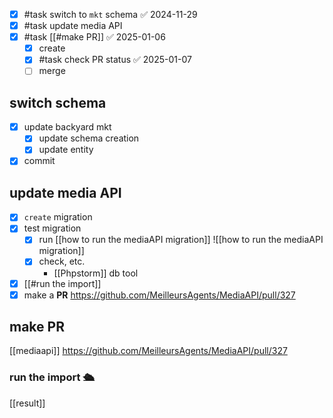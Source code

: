 - [x] #task switch to `mkt` schema ✅ 2024-11-29
- [x] #task update media API
- [x] #task [[#make PR]] ✅ 2025-01-06
	- [x] create
	- [x] #task check PR status ✅ 2025-01-07
	- [ ] merge

## switch schema
- [x] update backyard  mkt
	- [x] update schema creation
	- [x] update entity
- [x] commit
## update media API
- [x] `create` migration
- [x] test migration
	- [x] run [[how to run the mediaAPI migration]]
		![[how to run the mediaAPI migration]]
	- [x] check, etc.
		- [[Phpstorm]] db tool
- [x] [[#run the import]]
- [x] make a **PR**
	https://github.com/MeilleursAgents/MediaAPI/pull/327

## make PR
[[mediaapi]]
https://github.com/MeilleursAgents/MediaAPI/pull/327

### run the import 🛳
[[result]]
